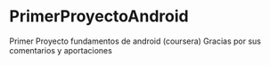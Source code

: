 # PrimerProyectoAndroid
Primer Proyecto fundamentos de android (coursera)
Gracias por sus comentarios y aportaciones
